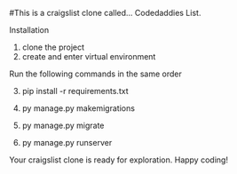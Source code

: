 #This is a craigslist clone called... Codedaddies List.


Installation

1) clone the project 
2) create and enter virtual environment

Run the following commands in the same order

3) pip install -r requirements.txt

4) py manage.py makemigrations

5) py manage.py migrate

6) py manage.py runserver

Your craigslist clone is ready for exploration.
Happy coding!
